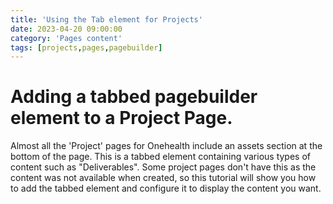 ```yaml
---
title: 'Using the Tab element for Projects'
date: 2023-04-20 09:00:00 
category: 'Pages content'
tags: [projects,pages,pagebuilder]
---
```


# Adding a tabbed pagebuilder element to a Project Page.

Almost all the 'Project' pages for Onehealth include an assets section at the bottom of the page.  This is a tabbed element containing various types of content such as "Deliverables".
Some project pages don't have this as the content was not available when created, so this tutorial will show you how to add the tabbed element and configure it to display the content you want.

